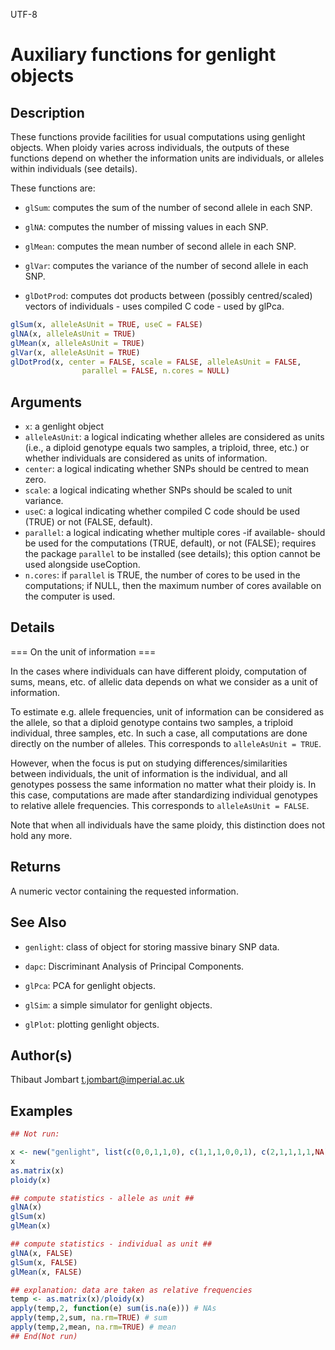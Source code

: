 UTF-8

# Auxiliary functions for genlight objects

## Description

These functions provide facilities for usual computations using genlight objects. When ploidy varies across individuals, the outputs of these functions depend on whether the information units are individuals, or alleles within individuals (see details).

These functions are:

- `glSum`: computes the sum of the number of second allele in each SNP.

- `glNA`: computes the number of missing values in each SNP.

- `glMean`: computes the mean number of second allele in each SNP.

- `glVar`: computes the variance of the number of second allele in each SNP.

- `glDotProd`: computes dot products between (possibly centred/scaled) vectors of individuals - uses compiled C code - used by glPca.

```r
glSum(x, alleleAsUnit = TRUE, useC = FALSE)
glNA(x, alleleAsUnit = TRUE)
glMean(x, alleleAsUnit = TRUE)
glVar(x, alleleAsUnit = TRUE)
glDotProd(x, center = FALSE, scale = FALSE, alleleAsUnit = FALSE,
                parallel = FALSE, n.cores = NULL)
```

## Arguments

- `x`: a genlight object
- `alleleAsUnit`: a logical indicating whether alleles are considered as units (i.e., a diploid genotype equals two samples, a triploid, three, etc.) or whether individuals are considered as units of information.
- `center`: a logical indicating whether SNPs should be centred to mean zero.
- `scale`: a logical indicating whether SNPs should be scaled to unit variance.
- `useC`: a logical indicating whether compiled C code should be used (TRUE) or not (FALSE, default).
- `parallel`: a logical indicating whether multiple cores -if available- should be used for the computations (TRUE, default), or not (FALSE); requires the package `parallel` to be installed (see details); this option cannot be used alongside useCoption.
- `n.cores`: if `parallel` is TRUE, the number of cores to be used in the computations; if NULL, then the maximum number of cores available on the computer is used.

## Details

=== On the unit of information ===

In the cases where individuals can have different ploidy, computation of sums, means, etc. of allelic data depends on what we consider as a unit of information.

To estimate e.g. allele frequencies, unit of information can be considered as the allele, so that a diploid genotype contains two samples, a triploid individual, three samples, etc. In such a case, all computations are done directly on the number of alleles. This corresponds to `alleleAsUnit = TRUE`.

However, when the focus is put on studying differences/similarities between individuals, the unit of information is the individual, and all genotypes possess the same information no matter what their ploidy is. In this case, computations are made after standardizing individual genotypes to relative allele frequencies. This corresponds to `alleleAsUnit = FALSE`.

Note that when all individuals have the same ploidy, this distinction does not hold any more.

## Returns

A numeric vector containing the requested information.

## See Also

- `genlight`: class of object for storing massive binary SNP data.

- `dapc`: Discriminant Analysis of Principal Components.

- `glPca`: PCA for genlight objects.

- `glSim`: a simple simulator for genlight objects.

- `glPlot`: plotting genlight objects.

## Author(s)

Thibaut Jombart t.jombart@imperial.ac.uk

## Examples

```r
## Not run:

x <- new("genlight", list(c(0,0,1,1,0), c(1,1,1,0,0,1), c(2,1,1,1,1,NA)))
x
as.matrix(x)
ploidy(x)

## compute statistics - allele as unit ##
glNA(x)
glSum(x)
glMean(x)

## compute statistics - individual as unit ##
glNA(x, FALSE)
glSum(x, FALSE)
glMean(x, FALSE)

## explanation: data are taken as relative frequencies
temp <- as.matrix(x)/ploidy(x)
apply(temp,2, function(e) sum(is.na(e))) # NAs
apply(temp,2,sum, na.rm=TRUE) # sum
apply(temp,2,mean, na.rm=TRUE) # mean
## End(Not run)
```



